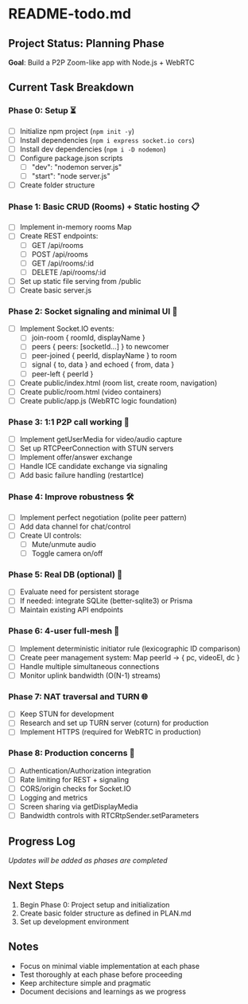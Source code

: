 # README-todo.md

## Project Status: Planning Phase
**Goal**: Build a P2P Zoom-like app with Node.js + WebRTC

## Current Task Breakdown

### Phase 0: Setup ⏳
- [ ] Initialize npm project (`npm init -y`)
- [ ] Install dependencies (`npm i express socket.io cors`)
- [ ] Install dev dependencies (`npm i -D nodemon`)
- [ ] Configure package.json scripts
  - [ ] "dev": "nodemon server.js"
  - [ ] "start": "node server.js"
- [ ] Create folder structure

### Phase 1: Basic CRUD (Rooms) + Static hosting 📋
- [ ] Implement in-memory rooms Map
- [ ] Create REST endpoints:
  - [ ] GET /api/rooms
  - [ ] POST /api/rooms
  - [ ] GET /api/rooms/:id
  - [ ] DELETE /api/rooms/:id
- [ ] Set up static file serving from /public
- [ ] Create basic server.js

### Phase 2: Socket signaling and minimal UI 🔌
- [ ] Implement Socket.IO events:
  - [ ] join-room { roomId, displayName }
  - [ ] peers { peers: [socketId...] } to newcomer
  - [ ] peer-joined { peerId, displayName } to room
  - [ ] signal { to, data } and echoed { from, data }
  - [ ] peer-left { peerId }
- [ ] Create public/index.html (room list, create room, navigation)
- [ ] Create public/room.html (video containers)
- [ ] Create public/app.js (WebRTC logic foundation)

### Phase 3: 1:1 P2P call working 🎥
- [ ] Implement getUserMedia for video/audio capture
- [ ] Set up RTCPeerConnection with STUN servers
- [ ] Implement offer/answer exchange
- [ ] Handle ICE candidate exchange via signaling
- [ ] Add basic failure handling (restartIce)

### Phase 4: Improve robustness 🛠️
- [ ] Implement perfect negotiation (polite peer pattern)
- [ ] Add data channel for chat/control
- [ ] Create UI controls:
  - [ ] Mute/unmute audio
  - [ ] Toggle camera on/off

### Phase 5: Real DB (optional) 💾
- [ ] Evaluate need for persistent storage
- [ ] If needed: integrate SQLite (better-sqlite3) or Prisma
- [ ] Maintain existing API endpoints

### Phase 6: 4-user full-mesh 👥
- [ ] Implement deterministic initiator rule (lexicographic ID comparison)
- [ ] Create peer management system: Map peerId -> { pc, videoEl, dc }
- [ ] Handle multiple simultaneous connections
- [ ] Monitor uplink bandwidth (O(N-1) streams)

### Phase 7: NAT traversal and TURN 🌐
- [ ] Keep STUN for development
- [ ] Research and set up TURN server (coturn) for production
- [ ] Implement HTTPS (required for WebRTC in production)

### Phase 8: Production concerns 🚀
- [ ] Authentication/Authorization integration
- [ ] Rate limiting for REST + signaling
- [ ] CORS/origin checks for Socket.IO
- [ ] Logging and metrics
- [ ] Screen sharing via getDisplayMedia
- [ ] Bandwidth controls with RTCRtpSender.setParameters

## Progress Log
*Updates will be added as phases are completed*

## Next Steps
1. Begin Phase 0: Project setup and initialization
2. Create basic folder structure as defined in PLAN.md
3. Set up development environment

## Notes
- Focus on minimal viable implementation at each phase
- Test thoroughly at each phase before proceeding
- Keep architecture simple and pragmatic
- Document decisions and learnings as we progress